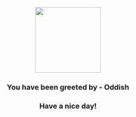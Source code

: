 <p align="center">
            <img src="https://raw.githubusercontent.com/PokeAPI/sprites/master/sprites/pokemon/43.png" width="150" height="150">
          </p>
          <h3 align="center">You have been greeted by - <b>Oddish</b></h3>
          <h3 align="center">Have a nice day!</h3>
        